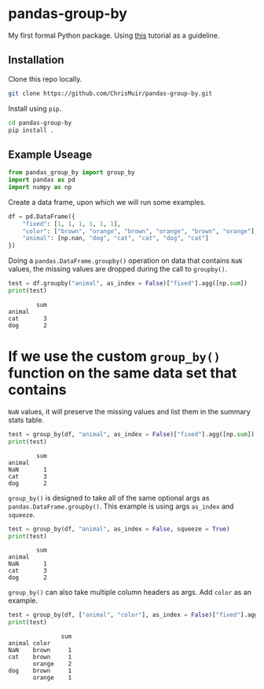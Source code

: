 # pandas-group-by

My first formal Python package. Using [this](https://python-packaging.readthedocs.io/en/latest/) tutorial as a guideline.

## Installation

Clone this repo locally.
```sh
git clone https://github.com/ChrisMuir/pandas-group-by.git
```

Install using `pip`.
```sh
cd pandas-group-by
pip install .
```

## Example Useage

```py
from pandas_group_by import group_by
import pandas as pd
import numpy as np
```

Create a data frame, upon which we will run some examples.
```py
df = pd.DataFrame({
    "fixed": [1, 1, 1, 1, 1, 1], 
    "color": ["brown", "orange", "brown", "orange", "brown", "orange"], 
    "animal": [np.nan, "dog", "cat", "cat", "dog", "cat"]
})
```

Doing a `pandas.DataFrame.groupby()` operation on data that contains `NaN` values, 
the missing values are dropped during the call to `groupby()`.
```py
test = df.groupby("animal", as_index = False)["fixed"].agg([np.sum])
print(test)
```
```
        sum
animal     
cat       3
dog       2
```

# If we use the custom `group_by()` function on the same data set that contains 
`NaN` values, it will preserve the missing values and list them in the summary 
stats table.
```py
test = group_by(df, "animal", as_index = False)["fixed"].agg([np.sum])
print(test)
```
```
        sum
animal     
NaN       1
cat       3
dog       2
```

`group_by()` is designed to take all of the same optional args as `pandas.DataFrame.groupby()`. 
This example is using args `as_index` and `squeeze`.
```py
test = group_by(df, "animal", as_index = False, squeeze = True)
print(test)
```
```
        sum
animal     
NaN       1
cat       3
dog       2
```

`group_by()` can also take multiple column headers as args. Add `color` as an example.
```py
test = group_by(df, ["animal", "color"], as_index = False)["fixed"].agg([np.sum])
print(test)
```
```
               sum
animal color      
NaN    brown     1
cat    brown     1
       orange    2
dog    brown     1
       orange    1
```